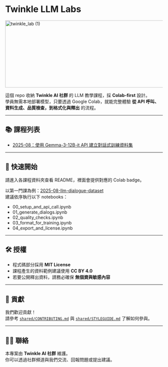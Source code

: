 # Twinkle LLM Labs
<img width="800" height="215" alt="twinkle_lab (1)" src="https://github.com/user-attachments/assets/a532b1dd-1d04-406c-94ba-966dcea672d4" />

這個 repo 收納 **Twinkle AI 社群** 的 LLM 教學課程，採 **Colab-first** 設計。  
學員無需本地部署模型，只要透過 Google Colab，就能完整體驗 **從 API 呼叫、資料生成、品質檢查，到格式化與釋出** 的流程。

---

## 📚 課程列表
- [2025-08：使用 Gemma-3-12B-it API 建立對話式訓練資料集](courses/2025-08-llm-dialogue-dataset/README.md)

---

## 🚀 快速開始
請進入各課程資料夾查看 README，裡面會提供對應的 Colab badge。  

以第一門課為例：[2025-08-llm-dialogue-dataset](courses/2025-08-llm-dialogue-dataset/README.md)  
建議依序執行以下 notebooks：
- 00_setup_and_api_call.ipynb  
- 01_generate_dialogs.ipynb  
- 02_quality_checks.ipynb  
- 03_format_for_training.ipynb  
- 04_export_and_license.ipynb  

---

## 🛠️ 授權
- 程式碼部分採用 **MIT License**  
- 課程產生的資料範例建議使用 **CC BY 4.0**  
- 若要公開釋出資料，請務必確保 **無個資與敏感內容**

---

## 🤝 貢獻
我們歡迎貢獻！  
請參考 [`shared/CONTRIBUTING.md`](shared/CONTRIBUTING.md) 與 [`shared/STYLEGUIDE.md`](shared/STYLEGUIDE.md) 了解如何參與。

---

## 🧑‍💻 聯絡
本專案由 **Twinkle AI 社群** 維護。  
你可以透過社群頻道與我們交流、回報問題或提出建議。
